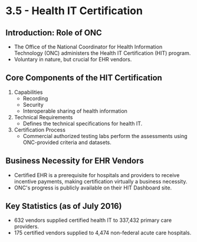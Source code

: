 # 3.5 - Health IT Certification

## Introduction: Role of ONC
- The Office of the National Coordinator for Health Information Technology (ONC) administers the Health IT Certification (HIT) program.
- Voluntary in nature, but crucial for EHR vendors.

## Core Components of the HIT Certification
1. Capabilities
   - Recording
   - Security
   - Interoperable sharing of health information
2. Technical Requirements
   - Defines the technical specifications for health IT.
3. Certification Process
   - Commercial authorized testing labs perform the assessments using ONC-provided criteria and datasets.

## Business Necessity for EHR Vendors
- Certified EHR is a prerequisite for hospitals and providers to receive incentive payments, making certification virtually a business necessity.
- ONC's progress is publicly available on their HIT Dashboard site.

## Key Statistics (as of July 2016)
- 632 vendors supplied certified health IT to 337,432 primary care providers.
- 175 certified vendors supplied to 4,474 non-federal acute care hospitals.

